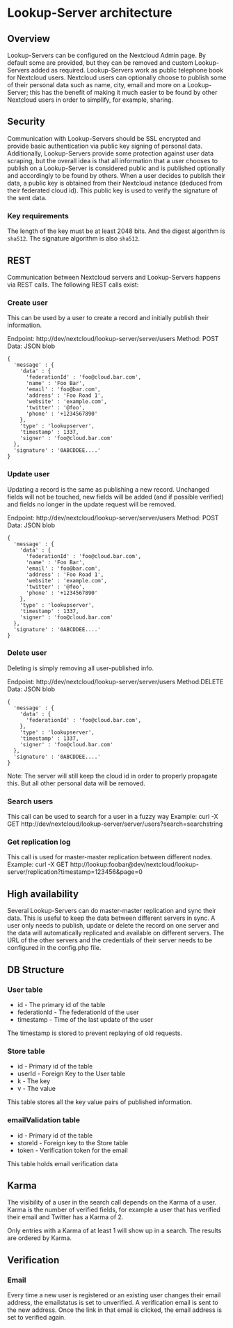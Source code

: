 # Lookup-Server architecture

## Overview
Lookup-Servers can be configured on the Nextcloud Admin page. By default some
are provided, but they can be removed and custom Lookup-Servers added as required. 
Lookup-Servers work as public telephone book for Nextcloud users.
Nextcloud users can optionally choose to publish some of their personal data such as
name, city, email and more on a Lookup-Server; this has the benefit of making it
much easier to be found by other Nextcloud users in order to simplify, for example, sharing.

## Security
Communication with Lookup-Servers should be SSL encrypted and   
provide basic authentication via public key signing of personal data.
Additionally, Lookup-Servers provide some protection against user data
scraping, but the overall idea is that all information that a user chooses
to publish on a Lookup-Server is considered public and is published optionally 
and accordingly to be found by others. When a user decides to publish their
data, a public key is obtained from their Nextcloud instance (deduced from
their federated cloud id). This public key is used to verify the signature 
of the sent data.

### Key requirements
The length of the key must be at least 2048 bits. And the digest algorithm
is `sha512`. The signature algorithm is also `sha512`.


## REST
Communication between Nextcloud servers and Lookup-Servers happens via REST 
calls. The following REST calls exist:

### Create user
This can be used by a user to create a record and initially publish their information.

Endpoint: http://dev/nextcloud/lookup-server/server/users
Method: POST
Data: JSON blob 

```
{
  'message' : {
    'data' : {
      'federationId' : 'foo@cloud.bar.com',
      'name' : 'Foo Bar',
      'email' : 'foo@bar.com',
      'address' : 'Foo Road 1',
      'website' : 'example.com',
      'twitter' : '@foo',
      'phone' : '+1234567890'
    },
    'type' : 'lookupserver',
    'timestamp' : 1337,
    'signer' : 'foo@cloud.bar.com'
  },
  'signature' : '0ABCDDEE....'
}
```

### Update user
Updating a record is the same as publishing a new record. Unchanged fields will
not be touched, new fields will be added (and if possible verified) and fields
no longer in the update request will be removed.

Endpoint: http://dev/nextcloud/lookup-server/server/users
Method: POST
Data: JSON blob 

```
{
  'message' : {
    'data' : {
      'federationId' : 'foo@cloud.bar.com',
      'name' : 'Foo Bar',
      'email' : 'foo@bar.com',
      'address' : 'Foo Road 1',
      'website' : 'example.com',
      'twitter' : '@foo',
      'phone' : '+1234567890'
    },
    'type' : 'lookupserver',
    'timestamp' : 1337,
    'signer' : 'foo@cloud.bar.com'
  },
  'signature' : '0ABCDDEE....'
}
```

### Delete user
Deleting is simply removing all user-published info.

Endpoint: http://dev/nextcloud/lookup-server/server/users
Method:DELETE
Data: JSON blob 

```
{
  'message' : {
    'data' : {
      'federationId' : 'foo@cloud.bar.com',
    },
    'type' : 'lookupserver',
    'timestamp' : 1337,
    'signer' : 'foo@cloud.bar.com'
  },
  'signature' : '0ABCDDEE....'
}
```

Note: The server will still keep the cloud id in order to properly propagate this.
But all other personal data will be removed.

### Search users
This call can be used to search for a user in a fuzzy way
Example:
curl -X GET http://dev/nextcloud/lookup-server/server/users?search=searchstring

### Get replication log
This call is used for master-master replication between different nodes.
Example:
curl -X GET http://lookup:foobar@dev/nextcloud/lookup-server/replication?timestamp=123456\&page=0  

## High availability
Several Lookup-Servers can do master-master replication and sync their data. 
This is useful to keep the data between different servers in sync. A user only
needs to publish, update or delete the record on one server and the data
will automatically replicated and available on different servers. The URL of the 
other servers and the credentials of their server needs to be configured in the config.php file.

## DB Structure

### User table
* id - The primary id of the table
* federationId - The federationId of the user
* timestamp - Time of the last update of the user

The timestamp is stored to prevent replaying of old requests.

### Store table
* id - Primary id of the table
* userId - Foreign Key to the User table
* k - The key
* v - The value

This table stores all the key value pairs of published information.

### emailValidation table
* id - Primary id of the table
* storeId - Foreign key to the Store table
* token - Verification token for the email

This table holds email verification data

## Karma
The visibility of a user in the search call depends on the Karma of a user. 
Karma is the number of verified fields, for example a user that has verified
their email and Twitter has a Karma of 2.

Only entries with a Karma of at least 1 will show up in a search. The results are
ordered by Karma.


## Verification

### Email
Every time a new user is registered or an existing user changes their email
address, the emailstatus is set to unverified. A verification email is sent to
the new address. Once the link in that email is clicked, the email address is
set to verified again.
